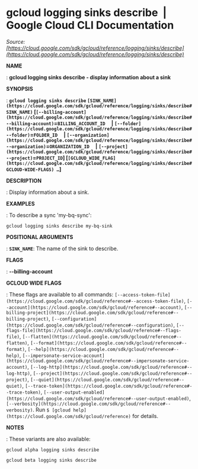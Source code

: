 # gcloud logging sinks describe  |  Google Cloud CLI Documentation

*Source: [https://cloud.google.com/sdk/gcloud/reference/logging/sinks/describe](https://cloud.google.com/sdk/gcloud/reference/logging/sinks/describe)*

**NAME**

: **gcloud logging sinks describe - display information about a sink**

**SYNOPSIS**

: **`gcloud logging sinks describe` `[SINK_NAME](https://cloud.google.com/sdk/gcloud/reference/logging/sinks/describe#SINK_NAME)` [`[--billing-account](https://cloud.google.com/sdk/gcloud/reference/logging/sinks/describe#--billing-account)`=`BILLING_ACCOUNT_ID`     | `[--folder](https://cloud.google.com/sdk/gcloud/reference/logging/sinks/describe#--folder)`=`FOLDER_ID`     | `[--organization](https://cloud.google.com/sdk/gcloud/reference/logging/sinks/describe#--organization)`=`ORGANIZATION_ID`     | `[--project](https://cloud.google.com/sdk/gcloud/reference/logging/sinks/describe#--project)`=`PROJECT_ID`] [`[GCLOUD_WIDE_FLAG](https://cloud.google.com/sdk/gcloud/reference/logging/sinks/describe#GCLOUD-WIDE-FLAGS) …`]**

**DESCRIPTION**

: Display information about a sink.

**EXAMPLES**

: To describe a sync 'my-bq-sync':

```
gcloud logging sinks describe my-bq-sink
```

**POSITIONAL ARGUMENTS**

: **`SINK_NAME`**:
The name of the sink to describe.

**FLAGS**

: **--billing-account**

**GCLOUD WIDE FLAGS**

: These flags are available to all commands: `[--access-token-file](https://cloud.google.com/sdk/gcloud/reference#--access-token-file)`,
`[--account](https://cloud.google.com/sdk/gcloud/reference#--account)`, `[--billing-project](https://cloud.google.com/sdk/gcloud/reference#--billing-project)`,
`[--configuration](https://cloud.google.com/sdk/gcloud/reference#--configuration)`,
`[--flags-file](https://cloud.google.com/sdk/gcloud/reference#--flags-file)`,
`[--flatten](https://cloud.google.com/sdk/gcloud/reference#--flatten)`, `[--format](https://cloud.google.com/sdk/gcloud/reference#--format)`, `[--help](https://cloud.google.com/sdk/gcloud/reference#--help)`, `[--impersonate-service-account](https://cloud.google.com/sdk/gcloud/reference#--impersonate-service-account)`,
`[--log-http](https://cloud.google.com/sdk/gcloud/reference#--log-http)`,
`[--project](https://cloud.google.com/sdk/gcloud/reference#--project)`, `[--quiet](https://cloud.google.com/sdk/gcloud/reference#--quiet)`, `[--trace-token](https://cloud.google.com/sdk/gcloud/reference#--trace-token)`, `[--user-output-enabled](https://cloud.google.com/sdk/gcloud/reference#--user-output-enabled)`,
`[--verbosity](https://cloud.google.com/sdk/gcloud/reference#--verbosity)`.
Run `$ [gcloud help](https://cloud.google.com/sdk/gcloud/reference)` for details.

**NOTES**

: These variants are also available:

```
gcloud alpha logging sinks describe
```

```
gcloud beta logging sinks describe
```